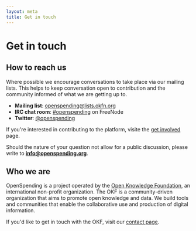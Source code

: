 ```yaml
---
layout: meta
title: Get in touch
---
```


# Get in touch

## How to reach us

Where possible we encourage conversations to take place via our  mailing lists. This helps to keep conversation open to contribution and the community informed of what we are getting up to.

* **Mailing list**: [openspending@lists.okfn.org](http://lists.okfn.org/mailman/listinfo/openspending)
* **IRC chat room**: [#openspending](http://webchat.freenode.net/?channels=openspending>) on FreeNode
* **Twitter**: [@openspending](http://.twitter.com/openspending)

If you're interested in contributing to the platform, visite the [get involved](contribute.html) page.

Should the nature of your question not allow for a public discussion, please write to **info@openspending.org**.

## Who we are

OpenSpending is a project operated by the [Open Knowledge Foundation](http://okfn.org), an international non-profit organization. The OKF is a community-driven organization that aims to promote open knowledge
and data. We build tools and communities that enable the collaborative use and production of digital information.

If you'd like to get in touch with the OKF, visit our [contact page](http://okfn.org/contact/). 




